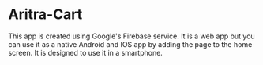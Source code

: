 # Aritra-Cart
This app is created using Google's Firebase service. It is a web app but you can use it as a native Android and IOS app by adding the page to the home screen. It is designed to use it in a smartphone.
